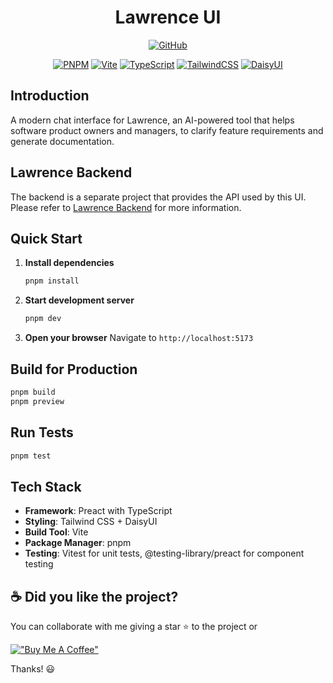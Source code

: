 <div align="center">

# Lawrence UI

[![GitHub](https://img.shields.io/github/license/mashape/apistatus.svg)](https://github.com/joacod/lawrence-ui/blob/main/LICENSE)

[![PNPM](https://img.shields.io/badge/pnpm-%234a4a4a.svg?style=for-the-badge&logo=pnpm&logoColor=f69220)](https://pnpm.io/)
[![Vite](https://img.shields.io/badge/vite-%23646CFF.svg?style=for-the-badge&logo=vite&logoColor=white)](https://vite.dev/)
[![TypeScript](https://img.shields.io/badge/typescript-%23007ACC.svg?style=for-the-badge&logo=typescript&logoColor=white)](https://www.typescriptlang.org/)
[![TailwindCSS](https://img.shields.io/badge/tailwindcss-%2338B2AC.svg?style=for-the-badge&logo=tailwind-css&logoColor=white)](https://tailwindcss.com/)
[![DaisyUI](https://img.shields.io/badge/daisyui-5A0EF8?style=for-the-badge&logo=daisyui&logoColor=white)](https://daisyui.com/)

</div>

## Introduction

A modern chat interface for Lawrence, an AI-powered tool that helps software product owners and managers, to clarify feature requirements and generate documentation.

## Lawrence Backend

The backend is a separate project that provides the API used by this UI. Please refer to [Lawrence Backend](https://github.com/joacod/lawrence) for more information.

## Quick Start

1. **Install dependencies**

   ```bash
   pnpm install
   ```

2. **Start development server**

   ```bash
   pnpm dev
   ```

3. **Open your browser**
   Navigate to `http://localhost:5173`

## Build for Production

```bash
pnpm build
pnpm preview
```

## Run Tests

```bash
pnpm test
```

## Tech Stack

- **Framework**: Preact with TypeScript
- **Styling**: Tailwind CSS + DaisyUI
- **Build Tool**: Vite
- **Package Manager**: pnpm
- **Testing**: Vitest for unit tests, @testing-library/preact for component testing

## ☕️ Did you like the project?

You can collaborate with me giving a star ⭐️ to the project or

[!["Buy Me A Coffee"](https://www.buymeacoffee.com/assets/img/custom_images/orange_img.png)](https://www.buymeacoffee.com/joacod)

Thanks! 😃
